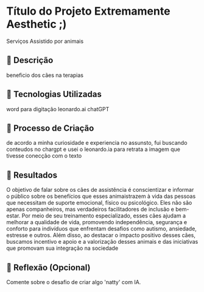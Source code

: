 # Título do Projeto Extremamente Aesthetic ;)
Serviços Assistido por animais 

## 📒 Descrição
beneficio dos cães na terapias

## 🤖 Tecnologias Utilizadas
word para digitação
leonardo.ai
chatGPT

## 🧐 Processo de Criação
de acordo a minha curiosidade e experiencia no assunsto,
fui buscando conteudos no chargpt e usei o leonardo.ia
para retrata a imagem que tivesse conecção com o texto

## 🚀 Resultados
O objetivo de falar sobre os cães de assistência é conscientizar e informar o público 
sobre os benefícios que esses animaistrazem à vida das pessoas que necessitam de suporte emocional, 
físico ou psicológico. Eles não são apenas companheiros, mas verdadeiros facilitadores de inclusão 
e bem-estar. Por meio de seu treinamento especializado, esses cães ajudam a melhorar a qualidade de 
vida, promovendo independência, segurança e conforto para indivíduos que enfrentam desafios como 
autismo, ansiedade, estresse e outros. Além disso, ao destacar o impacto positivo desses cães, 
buscamos incentivo e apoio e a valorização desses animais e das iniciativas que promovam sua integração na sociedade

## 💭 Reflexão (Opcional)
Comente sobre o desafio de criar algo 'natty' com IA.
